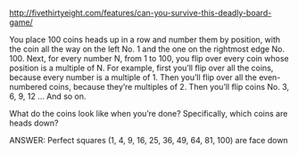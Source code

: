 http://fivethirtyeight.com/features/can-you-survive-this-deadly-board-game/

You place 100 coins heads up in a row and number them by position, with the coin all the way on the left No. 1 and the one on the rightmost edge No. 100. Next, for every number N, from 1 to 100, you flip over every coin whose position is a multiple of N. For example, first you’ll flip over all the coins, because every number is a multiple of 1. Then you’ll flip over all the even-numbered coins, because they’re multiples of 2. Then you’ll flip coins No. 3, 6, 9, 12 … And so on.

What do the coins look like when you’re done? Specifically, which coins are heads down?

ANSWER: Perfect squares (1, 4, 9, 16, 25, 36, 49, 64, 81, 100) are face down
